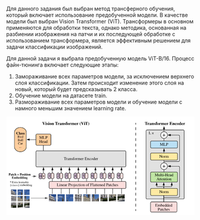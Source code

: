 Для данного задания был выбран метод трансферного обучения, который включает использование предобученной модели. В качестве модели был выбран Vision Transformer (ViT). Трансформеры в основном применяются для обработки текста, однако методика, основанная на разбиении изображения на патчи и их последующей обработке с использованием трансформера, является эффективным решением для задачи классификации изображений.

Для данной задачи я выбрала предобученную модель ViT-B/16. Процесс файн-тюнинга включает следующие этапы:

1. Замораживание всех параметров модели, за исключением верхнего слоя классификации. Затем происходит изменение этого слоя на новый, который будет предсказывать 2 класса.
2. Обучение модели на датасете train.
3. Размораживание всех параметров модели и обучение модели с намного меньшим значением learning rate.


<img src="figs/vision-transformer-vit.png">